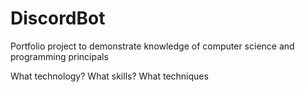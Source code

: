 # DiscordBot
Portfolio project to demonstrate knowledge of computer science and programming principals

What technology?
What skills?
What techniques
